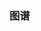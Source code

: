 ### 图谱
<script>
const fetchData = async () => {
            try {
                const response = await axios.get('http://localhost:8000/graph');
                const data = response.data;

                const option = {
                    title: {
                        text: 'Neo4j Graph',
                        left: 'center'
                    },
                    tooltip: {},
                    series: [
                        {
                            type: 'graph',
                            layout: 'force',
                            data: data.nodes,
                            links: data.links,
                            roam: true,
                            label: {
                                position: 'right'
                            },
                            force: {
                                repulsion: 100
                            }
                        }
                    ]
                };

                const myChart = echarts.init(chart.value);
                myChart.setOption(option);
            } catch (error) {
                console.error('Error fetching data:', error);
            }
        };

        onMounted(() => {
            fetchData();
        });
</script>